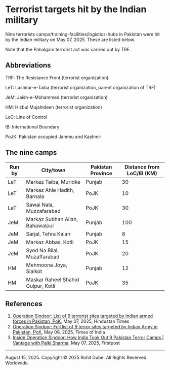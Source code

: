 # Terrorist targets hit by the Indian military

Nine terrorists camps/training-facilities/logistics-hubs in Pakistan were hit by the Indian military on May 07, 2025.
These are listed below.

Note that the Pahalgam terrorist act was carried out by TRF.

## Abbreviations
TRF: The Resistance Front (terrorist organization)

LeT: Lashkar-e-Taiba (terrorist organization, parent organization of TRF)

JeM: Jaish-e-Mohammed (terrorist organization)

HM: Hizbul Mujahideen (terrorist organization)

LoC: Line of Control

IB: International Boundary

PoJK: Pakistan occupied Jammu and Kashmir

## The nine camps
| Run by | City/town |  Pakistan Province | Distance from LoC/IB (KM) |
|---|---|---|---|
| LeT | Markaz Taiba, Muridke | Punjab | 30 |
| LeT | Markaz Ahle Hadith, Barnala | PoJK | 10 |
| LeT | Sawai Nala, Muzzafarabad | PoJK | 30 |
| JeM | Markaz Subhan Allah, Bahawalpur | Punjab | 100 |
| JeM | Sarjal, Tehra Kalan | Punjab | 8 |
| JeM | Markaz Abbas, Kotli | PoJK | 15 |
| JeM | Syed Na Bilal, Muzaffarabad | PoJK | 20 |
| HM | Mehmoona Joya, Sialkot | Punjab | 12 |
| HM | Maskar Raheel Shahid Gulpur, Kotli | PoJK | 35 | 

## References
1. [Operation Sindoor: List of 9 terrorist sites targeted by Indian armed forces in Pakistan, PoK](https://www.hindustantimes.com/india-news/operation-sindoor-list-of-9-terrorist-sites-targeted-by-indian-armed-forces-in-pakistan-pok-101746582414473.html), May 07, 2025, Hindustan Times
1. [Operation Sindoor: Full list of 9 terror sites targeted by Indian Army in Pakistan, PoK](https://timesofindia.indiatimes.com/india/operation-sindoor-full-list-of-9-terror-sites-targeted-by-indian-army-in-pakistan-pok/articleshow/120947736.cms), May 08, 2025, Times of India
1. [Inside Operation Sindoor: How India Took Out 9 Pakistan Terror Camps | Vantage with Palki Sharma](https://www.youtube.com/watch?v=pRiIC_zXExI), May 07, 2025, Firstpost

---
August 15, 2025.
Copyright © 2025 Rohit Dube. All Rights Reserved Worldwide.
